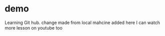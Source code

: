 # demo

Learning Git hub. 
change made from local mahcine added here
I can watch more lesson on youtube too